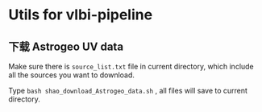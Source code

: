 # Utils for vlbi-pipeline

## 下载 Astrogeo UV data

Make sure there is `source_list.txt` file in current directory, which include all the sources you want to download.


Type `bash shao_download_Astrogeo_data.sh` , all files will save to current directory.

